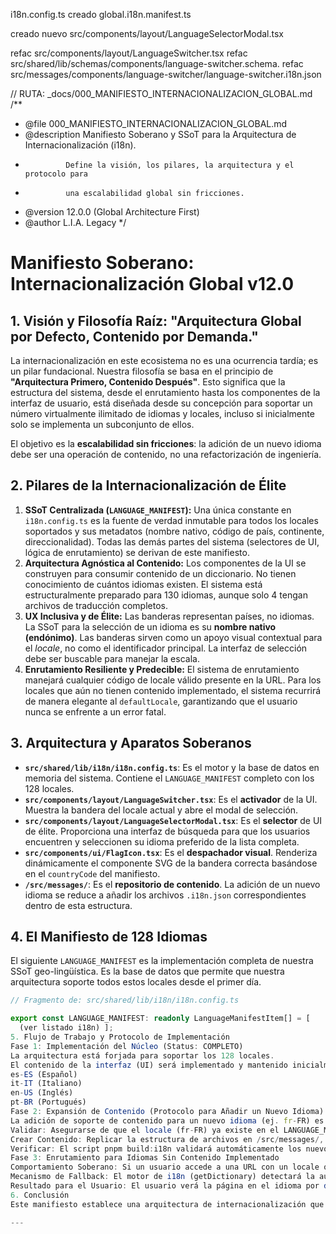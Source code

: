 i18n.config.ts
creado global.i18n.manifest.ts

creado nuevo src/components/layout/LanguageSelectorModal.tsx

refac src/components/layout/LanguageSwitcher.tsx
refac src/shared/lib/schemas/components/language-switcher.schema.
refac src/messages/components/language-switcher/language-switcher.i18n.json

// RUTA: \_docs/000_MANIFIESTO_INTERNACIONALIZACION_GLOBAL.md
/\*\*

- @file 000_MANIFIESTO_INTERNACIONALIZACION_GLOBAL.md
- @description Manifiesto Soberano y SSoT para la Arquitectura de Internacionalización (i18n).
-              Define la visión, los pilares, la arquitectura y el protocolo para
-              una escalabilidad global sin fricciones.
- @version 12.0.0 (Global Architecture First)
- @author L.I.A. Legacy
  \*/

# Manifiesto Soberano: Internacionalización Global v12.0

## 1. Visión y Filosofía Raíz: "Arquitectura Global por Defecto, Contenido por Demanda."

La internacionalización en este ecosistema no es una ocurrencia tardía; es un pilar fundacional. Nuestra filosofía se basa en el principio de **"Arquitectura Primero, Contenido Después"**. Esto significa que la estructura del sistema, desde el enrutamiento hasta los componentes de la interfaz de usuario, está diseñada desde su concepción para soportar un número virtualmente ilimitado de idiomas y locales, incluso si inicialmente solo se implementa un subconjunto de ellos.

El objetivo es la **escalabilidad sin fricciones**: la adición de un nuevo idioma debe ser una operación de contenido, no una refactorización de ingeniería.

## 2. Pilares de la Internacionalización de Élite

1.  **SSoT Centralizada (`LANGUAGE_MANIFEST`):** Una única constante en `i18n.config.ts` es la fuente de verdad inmutable para todos los locales soportados y sus metadatos (nombre nativo, código de país, continente, direccionalidad). Todas las demás partes del sistema (selectores de UI, lógica de enrutamiento) se derivan de este manifiesto.
2.  **Arquitectura Agnóstica al Contenido:** Los componentes de la UI se construyen para consumir contenido de un diccionario. No tienen conocimiento de cuántos idiomas existen. El sistema está estructuralmente preparado para 130 idiomas, aunque solo 4 tengan archivos de traducción completos.
3.  **UX Inclusiva y de Élite:** Las banderas representan países, no idiomas. La SSoT para la selección de un idioma es su **nombre nativo (endónimo)**. Las banderas sirven como un apoyo visual contextual para el _locale_, no como el identificador principal. La interfaz de selección debe ser buscable para manejar la escala.
4.  **Enrutamiento Resiliente y Predecible:** El sistema de enrutamiento manejará cualquier código de locale válido presente en la URL. Para los locales que aún no tienen contenido implementado, el sistema recurrirá de manera elegante al `defaultLocale`, garantizando que el usuario nunca se enfrente a un error fatal.

## 3. Arquitectura y Aparatos Soberanos

- **`src/shared/lib/i18n/i18n.config.ts`**: Es el motor y la base de datos en memoria del sistema. Contiene el `LANGUAGE_MANIFEST` completo con los 128 locales.
- **`src/components/layout/LanguageSwitcher.tsx`**: Es el **activador** de la UI. Muestra la bandera del locale actual y abre el modal de selección.
- **`src/components/layout/LanguageSelectorModal.tsx`**: Es el **selector** de UI de élite. Proporciona una interfaz de búsqueda para que los usuarios encuentren y seleccionen su idioma preferido de la lista completa.
- **`src/components/ui/FlagIcon.tsx`**: Es el **despachador visual**. Renderiza dinámicamente el componente SVG de la bandera correcta basándose en el `countryCode` del manifiesto.
- **`/src/messages/`**: Es el **repositorio de contenido**. La adición de un nuevo idioma se reduce a añadir los archivos `.i18n.json` correspondientes dentro de esta estructura.

## 4. El Manifiesto de 128 Idiomas

El siguiente `LANGUAGE_MANIFEST` es la implementación completa de nuestra SSoT geo-lingüística. Es la base de datos que permite que nuestra arquitectura soporte todos estos locales desde el primer día.

```typescript
// Fragmento de: src/shared/lib/i18n/i18n.config.ts

export const LANGUAGE_MANIFEST: readonly LanguageManifestItem[] = [
  (ver listado i18n) ];
5. Flujo de Trabajo y Protocolo de Implementación
Fase 1: Implementación del Núcleo (Status: COMPLETO)
La arquitectura está forjada para soportar los 128 locales.
El contenido de la interfaz (UI) será implementado y mantenido inicialmente para los 4 locales del núcleo:
es-ES (Español)
it-IT (Italiano)
en-US (Inglés)
pt-BR (Portugués)
Fase 2: Expansión de Contenido (Protocolo para Añadir un Nuevo Idioma)
La adición de soporte de contenido para un nuevo idioma (ej. fr-FR) es una operación de bajo riesgo y no requiere cambios de ingeniería:
Validar: Asegurarse de que el locale (fr-FR) ya existe en el LANGUAGE_MANIFEST.
Crear Contenido: Replicar la estructura de archivos en /src/messages/, añadiendo la clave "fr-FR" a cada archivo .i18n.json con el contenido traducido.
Verificar: El script pnpm build:i18n validará automáticamente los nuevos archivos de contenido contra los schemas existentes. El sistema de enrutamiento y los componentes de UI lo soportarán de forma nativa.
Fase 3: Enrutamiento para Idiomas Sin Contenido Implementado
Comportamiento Soberano: Si un usuario accede a una URL con un locale que existe en nuestro LANGUAGE_MANIFEST pero para el cual aún no hemos creado los archivos .i18n.json (ej. /de-DE/store), el sistema NO fallará.
Mecanismo de Fallback: El motor de i18n (getDictionary) detectará la ausencia de un diccionario para de-DE y cargará automáticamente el diccionario del defaultLocale (es-ES).
Resultado para el Usuario: El usuario verá la página en el idioma por defecto (español), pero la URL (/de-DE/store) se conservará. Esto garantiza una experiencia funcional y predecible, evitando errores 404 y sentando las bases para la futura adición del contenido en alemán.
6. Conclusión
Este manifiesto establece una arquitectura de internacionalización que es a la vez ambiciosa en su alcance global y pragmática en su implementación. Al separar la capacidad estructural del contenido, garantizamos que el ecosistema esté preparado para un crecimiento sin fricciones, cumpliendo nuestra visión de una plataforma verdaderamente de élite y de alcance mundial.

---


```
